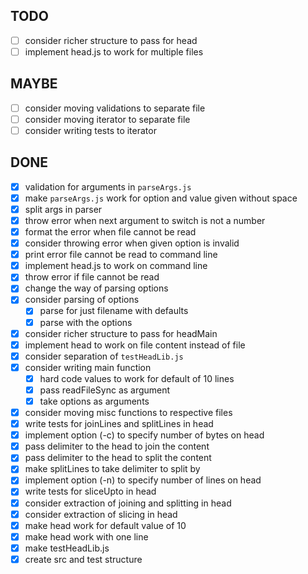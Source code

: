 ## TODO

- [ ] consider richer structure to pass for head
- [ ] implement head.js to work for multiple files

## MAYBE

- [ ] consider moving validations to separate file
- [ ] consider moving iterator to separate file
- [ ] consider writing tests to iterator

## DONE

- [x] validation for arguments in `parseArgs.js`
- [x] make `parseArgs.js` work for option and value given without space
- [x] split args in parser
- [x] throw error when next argument to switch is not a number
- [x] format the error when file cannot be read
- [x] consider throwing error when given option is invalid
- [x] print error file cannot be read to command line
- [x] implement head.js to work on command line
- [x] throw error if file cannot be read
- [x] change the way of parsing options
- [x] consider parsing of options
  - [x] parse for just filename with defaults
  - [x] parse with the options
- [x] consider richer structure to pass for headMain
- [x] implement head to work on file content instead of file
- [x] consider separation of `testHeadLib.js`
- [x] consider writing main function
  - [x] hard code values to work for default of 10 lines
  - [x] pass readFileSync as argument
  - [x] take options as arguments
- [x] consider moving misc functions to respective files
- [x] write tests for joinLines and splitLines in head
- [x] implement option (-c) to specify number of bytes on head
- [x] pass delimiter to the head to join the content
- [x] pass delimiter to the head to split the content
- [x] make splitLines to take delimiter to split by
- [x] implement option (-n) to specify number of lines on head
- [x] write tests for sliceUpto in head
- [x] consider extraction of joining and splitting in head
- [x] consider extraction of slicing in head
- [x] make head work for default value of 10
- [x] make head work with one line
- [x] make testHeadLib.js
- [x] create src and test structure
